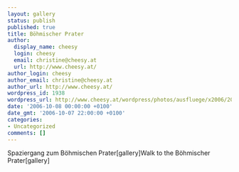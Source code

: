 ```yaml
---
layout: gallery
status: publish
published: true
title: Böhmischer Prater
author:
  display_name: cheesy
  login: cheesy
  email: christine@cheesy.at
  url: http://www.cheesy.at/
author_login: cheesy
author_email: christine@cheesy.at
author_url: http://www.cheesy.at/
wordpress_id: 1938
wordpress_url: http://www.cheesy.at/wordpress/photos/ausfluege/x2006/2006-10-08/
date: '2006-10-08 00:00:00 +0100'
date_gmt: '2006-10-07 22:00:00 +0100'
categories:
- Uncategorized
comments: []
---
```

<!--:de-->Spaziergang zum Böhmischen Prater[gallery]<!--:--><!--:en-->Walk to the Böhmischer Prater[gallery]<!--:-->
